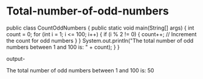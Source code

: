 # Total-number-of-odd-numbers
public class CountOddNumbers {
    public static void main(String[] args) {
        int count = 0;
        for (int i = 1; i <= 100; i++) {
            if (i % 2 != 0) {
                count++; // Increment the count for odd numbers
            }
        }
        System.out.println("The total number of odd numbers between 1 and 100 is: " + count);
    }
}

output-

The total number of odd numbers between 1 and 100 is: 50
